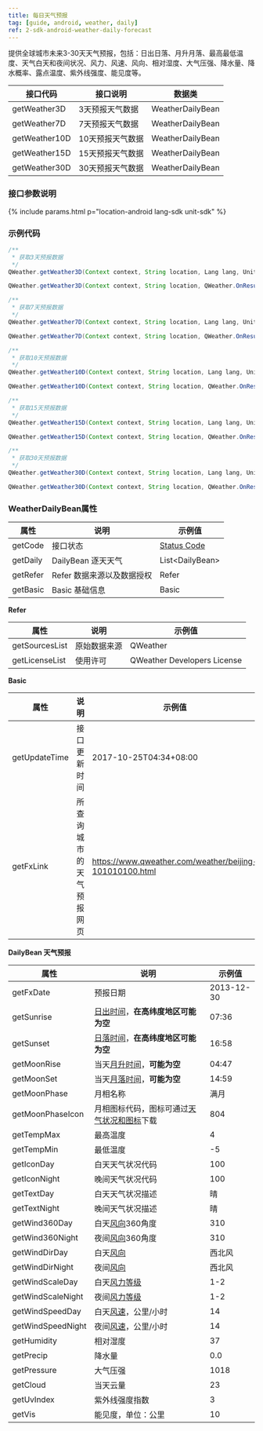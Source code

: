 ```yaml
---
title: 每日天气预报
tag: [guide, android, weather, daily]
ref: 2-sdk-android-weather-daily-forecast
---
```


提供全球城市未来3-30天天气预报，包括：日出日落、月升月落、最高最低温度、天气白天和夜间状况、风力、风速、风向、相对湿度、大气压强、降水量、降水概率、露点温度、紫外线强度、能见度等。

| 接口代码| 接口说明               | 数据类           |
| ---------------- | ------------- | ---------------- |
| getWeather3D| 3天预报天气数据    | WeatherDailyBean |
| getWeather7D| 7天预报天气数据    | WeatherDailyBean |
| getWeather10D| 10天预报天气数据  | WeatherDailyBean |
| getWeather15D| 15天预报天气数据  | WeatherDailyBean |
| getWeather30D| 30天预报天气数据  | WeatherDailyBean |

### 接口参数说明

{% include params.html p="location-android lang-sdk unit-sdk" %}

### 示例代码

```java
/**
 * 获取3天预报数据
 */
QWeather.getWeather3D(Context context, String location, Lang lang, Unit unit, QWeather.OnResultWeatherDailyListener listener) ;

QWeather.getWeather3D(Context context, String location, QWeather.OnResultWeatherDailyListener listener);

/**
 * 获取7天预报数据
 */
QWeather.getWeather7D(Context context, String location, Lang lang, Unit unit, QWeather.OnResultWeatherDailyListener listener) ;

QWeather.getWeather7D(Context context, String location, QWeather.OnResultWeatherDailyListener listener);

/**
 * 获取10天预报数据
 */
QWeather.getWeather10D(Context context, String location, Lang lang, Unit unit, QWeather.OnResultWeatherDailyListener listener) ;

QWeather.getWeather10D(Context context, String location, QWeather.OnResultWeatherDailyListener listener);

/**
 * 获取15天预报数据
 */
QWeather.getWeather15D(Context context, String location, Lang lang, Unit unit, QWeather.OnResultWeatherDailyListener listener) ;

QWeather.getWeather15D(Context context, String location, QWeather.OnResultWeatherDailyListener listener);

/**
 * 获取30天预报数据
 */
QWeather.getWeather30D(Context context, String location, Lang lang, Unit unit, QWeather.OnResultWeatherDailyListener listener) ;

QWeather.getWeather30D(Context context, String location, QWeather.OnResultWeatherDailyListener listener);
```

### WeatherDailyBean属性

| 属性     | 说明                       | 示例值                |
| -------- | -------------------------- | --------------------- |
| getCode  | 接口状态                   | [Status Code](/docs/resource/status-code/)   |
| getDaily | DailyBean 逐天天气         | List&lt;DailyBean&gt; |
| getRefer | Refer 数据来源以及数据授权 | Refer                 |
| getBasic | Basic 基础信息             | Basic                 |

**Refer**

| 属性           | 说明         | 示例值             |
| -------------- | ------------ | ------------------ |
| getSourcesList | 原始数据来源 | QWeather      |
| getLicenseList | 使用许可     | QWeather Developers License |

**Basic**

| 属性          | 说明                     | 示例值               |
| ------------- | ------------------------ | -------------------- |
| getUpdateTime | 接口更新时间             | 2017-10-25T04:34+08:00     |
| getFxLink     | 所查询城市的天气预报网页 | https://www.qweather.com/weather/beijing-101010100.html |

**DailyBean 天气预报**

| 属性              | 说明                | 示例值     |
| ----------------- | ------------------- | ---------- |
| getFxDate         | 预报日期            | 2013-12-30 |
| getSunrise        | [日出时间](/docs/resource/sun-moon-info/#sunrise-and-sunset)，**在高纬度地区可能为空**     | 07:36      |
| getSunset         | [日落时间](/docs/resource/sun-moon-info/#sunrise-and-sunset)，**在高纬度地区可能为空**    | 16:58      |
| getMoonRise       | 当天[月升时间](/docs/resource/sun-moon-info/#moonrise-and-moonset)，**可能为空**            | 04:47      |
| getMoonSet        | 当天[月落时间](/docs/resource/sun-moon-info/#moonrise-and-moonset)，**可能为空**            | 14:59      |
| getMoonPhase      | 月相名称            | 满月       |
| getMoonPhaseIcon  | 月相图标代码，图标可通过[天气状况和图标](/docs/resource/icons/)下载            | 804    |
| getTempMax        | 最高温度            | 4          |
| getTempMin        | 最低温度            | -5         |
| getIconDay        | 白天天气状况代码    | 100        |
| getIconNight      | 晚间天气状况代码    | 100        |
| getTextDay        | 白天天气状况描述    | 晴         |
| getTextNight      | 晚间天气状况描述    | 晴         |
| getWind360Day     | 白天[风向](/docs/resource/wind-info/#wind-direction)360角度     | 310        |
| getWind360Night   | 夜间[风向](/docs/resource/wind-info/#wind-direction)360角度     | 310        |
| getWindDirDay     | 白天[风向](/docs/resource/wind-info/#wind-direction)            | 西北风     |
| getWindDirNight   | 夜间[风向](/docs/resource/wind-info/#wind-direction)            | 西北风     |
| getWindScaleDay   | 白天[风力等级](/docs/resource/wind-info/#wind-scale)            | 1-2        |
| getWindScaleNight | 夜间[风力等级](/docs/resource/wind-info/#wind-scale)            | 1-2        |
| getWindSpeedDay   | 白天[风速](/docs/resource/wind-info/#wind-speed)，公里/小时 | 14         |
| getWindSpeedNight | 夜间[风速](/docs/resource/wind-info/#wind-speed)，公里/小时 | 14         |
| getHumidity       | 相对湿度            | 37         |
| getPrecip         | 降水量              | 0.0          |
| getPressure       | 大气压强            | 1018       |
| getCloud          | 当天云量            | 23         |
| getUvIndex        | 紫外线强度指数      | 3          |
| getVis            | 能见度，单位：公里  | 10         |
